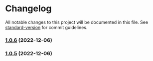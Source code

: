# Changelog

All notable changes to this project will be documented in this file. See [standard-version](https://github.com/conventional-changelog/standard-version) for commit guidelines.

### [1.0.6](https://github.com/XEngine/depauli-icons/compare/v1.0.5...v1.0.6) (2022-12-06)

### [1.0.5](https://github.com/XEngine/depauli-icons/compare/v1.0.4...v1.0.5) (2022-12-06)
